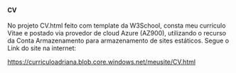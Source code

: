 
#### CV
No projeto CV.html feito com template da W3School, consta meu curriculo Vitae e postado via provedor de cloud Azure (AZ900), utilizando o recurso da Conta Armazenamento para armazenamento de sites estáticos.
Segue o Link do site na internet:


https://curriculoadriana.blob.core.windows.net/meusite/CV.html
